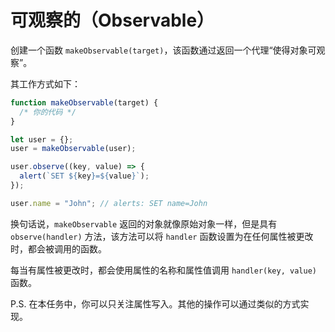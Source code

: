 
# 可观察的（Observable）

创建一个函数 `makeObservable(target)`，该函数通过返回一个代理“使得对象可观察”。

其工作方式如下：

```js
function makeObservable(target) {
  /* 你的代码 */
}

let user = {};
user = makeObservable(user);

user.observe((key, value) => {
  alert(`SET ${key}=${value}`);
});

user.name = "John"; // alerts: SET name=John
```

换句话说，`makeObservable` 返回的对象就像原始对象一样，但是具有 `observe(handler)` 方法，该方法可以将 `handler` 函数设置为在任何属性被更改时，都会被调用的函数。

每当有属性被更改时，都会使用属性的名称和属性值调用 `handler(key, value)` 函数。

P.S. 在本任务中，你可以只关注属性写入。其他的操作可以通过类似的方式实现。
